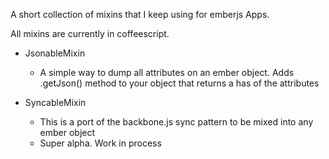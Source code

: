 A short collection of mixins that I keep using for emberjs Apps.

All mixins are currently in coffeescript.

- JsonableMixin

  - A simple way to dump all attributes on an ember object.  Adds .getJson() method to your object that returns a has of the attributes

- SyncableMixin

  - This is a port of the backbone.js sync pattern to be mixed into any ember object
  - Super alpha.  Work in process